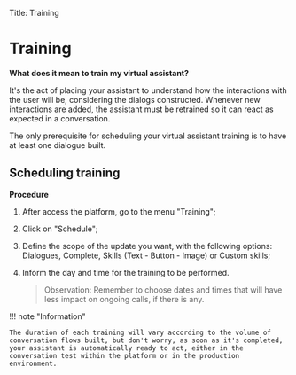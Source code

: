 Title: Training

# Training

**What does it mean to train my virtual assistant?**

It's the act of placing your assistant to understand how the interactions with the user will be, considering the dialogs constructed. Whenever new interactions are added, the assistant must be retrained so it can react as expected in a conversation.

The only prerequisite for scheduling your virtual assistant training is to have at least one dialogue built.

## Scheduling training

**Procedure**

1.  After access the platform, go to the menu "Training";

2.  Click on "Schedule";

3.  Define the scope of the update you want, with the following options: Dialogues, Complete, Skills (Text - Button - Image) or Custom skills;

4.  Inform the day and time for the training to be performed.

    > Observation: Remember to choose dates and times that will have less impact on ongoing calls, if there is any.

!!! note "Information"

    The duration of each training will vary according to the volume of conversation flows built, but don't worry, as soon as it's completed, your assistant is automatically ready to act, either in the conversation test within the platform or in the production environment.
